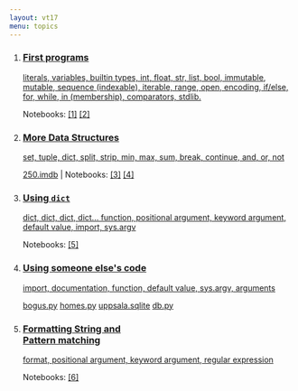 ```yaml
---
layout: vt17
menu: topics
---
```



<ol id="topics">
<li>
<a href="lecture/1">
<h3>First programs</h3>

literals, variables, builtin types, int, float, str, list, bool,
immutable, mutable, sequence (indexable), iterable, range,
open, encoding, if/else, for, while, in (membership), comparators, stdlib.
</a>
<p class="notebook-links">
Notebooks: 
<a href="https://github.com/NBISweden/PythonCourse/raw/vt17/notebooks/1%20-%20start.ipynb">[1]</a>
<a href="https://github.com/NBISweden/PythonCourse/raw/vt17/notebooks/2.ipynb">[2]</a>
</p>
</li>

<li>
<a href="lecture/2">
<h3>More Data Structures</h3>

set, tuple, dict, split, strip, min, max, sum, break, continue, and, or, not
</a>
<p class="notebook-links">
<a href="https://github.com/NBISweden/PythonCourse/raw/vt17/imdb/250.imdb">250.imdb</a> | 
Notebooks: 
<a href="https://github.com/NBISweden/PythonCourse/raw/vt17/notebooks/3.ipynb">[3]</a>
<a href="https://github.com/NBISweden/PythonCourse/raw/vt17/notebooks/4%20-%20dict.ipynb">[4]</a>
</p>
</li>

<li>
<a href="lecture/3">
<h3>Using <code>dict</code></h3>

dict, dict, dict, dict... function, positional argument, keyword argument, default value, import, sys.argv
</a>
<p class="notebook-links">
Notebooks: 
<a href="https://github.com/NBISweden/PythonCourse/raw/vt17/notebooks/5%20-%20functions.ipynb">[5]</a>
</p>
</li>

<li>
<a href="lecture/4">
<h3>Using someone else's code</h3>

import, documentation, function, default value, sys.argv, arguments
</a>
<p class="notebook-links">
<a href="https://raw.githubusercontent.com/NBISweden/PythonCourse/vt17/assignment/bogus.py">bogus.py</a>
<a href="https://raw.githubusercontent.com/NBISweden/PythonCourse/vt17/homes/homes.py">homes.py</a>
<a href="https://github.com/NBISweden/PythonCourse/raw/vt17/homes/uppsala.sqlite">uppsala.sqlite</a>
<a href="https://github.com/NBISweden/PythonCourse/raw/vt17/homes/db.py">db.py</a>
</p>
</li>

<li>
<a href="lecture/3">
<h3>Formatting String and <br>Pattern matching</h3>

format, positional argument, keyword argument, regular expression
</a>
<p class="notebook-links">
Notebooks: 
<a href="https://github.com/NBISweden/PythonCourse/raw/vt17/notebooks/6.ipynb">[6]</a>
</p>
</li>

</ol>
